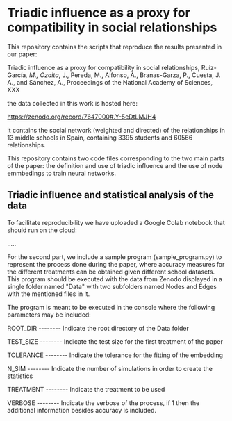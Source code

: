 # Triadic influence as a proxy for compatibility in social relationships

This repository contains the scripts that reproduce the results presented in our paper:

Triadic influence as a proxy for compatibility in social relationships, Ruíz-García<sup>*</sup>, M., Ozaita<sup>*</sup>, J., Pereda, M., Alfonso, A., Branas-Garza, P., Cuesta, J. A., and Sánchez, A., Proceedings of the National Academy of Sciences, XXX

the data collected in this work is hosted here:

https://zenodo.org/record/7647000#.Y-5eDtLMJH4

it contains the social network (weighted and directed) of the relationships in 13 middle schools in Spain, containing 3395 students and 60566 relationships.

This repository contains two code files corresponding to the two main parts of the paper: the definition and use of triadic influence and the use of node emmbedings to train neural networks.

## Triadic influence and statistical analysis of the data

To facilitate reproducibility we have uploaded a Google Colab notebook that should run on the cloud:





.....


For the second part, we include a sample program (sample_program.py) to represent the process done during the paper, where accuracy measures for the different treatments can be obtained given different school datasets. This program should be executed with the data from Zenodo displayed in a single folder named "Data" with two subfolders named Nodes and Edges with the mentioned files in it. 

The program is meant to be executed in the console where the following parameters may be included: 

ROOT_DIR  --------  Indicate the root directory of the Data folder

TEST_SIZE --------  Indicate the test size for the first treatment of the paper 

TOLERANCE --------  Indicate the tolerance for the fitting of the embedding

N_SIM     --------  Indicate the number of simulations in order to create the statistics

TREATMENT --------  Indicate the treatment to be used

VERBOSE   --------  Indicate the verbose of the process, if 1 then the additional information besides accuracy is included. 
